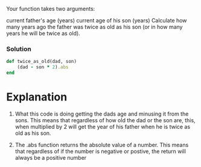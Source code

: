 Your function takes two arguments:

current father's age (years)
current age of his son (years)
Сalculate how many years ago the father was twice as old as his son (or in how many years he will be twice as old).


### Solution ###
```ruby
def twice_as_old(dad, son)
    (dad - son * 2).abs
end
```

# Explanation
1. What this code is doing getting the dads age and minusing it from the sons. This means that regardless of how old the dad or the son
are, this, when multiplied by 2 will get the year of his father when he is twice as old as his son. 

2. The .abs function returns the absolute value of a number. This means that regardless of if the number is negative or postive, the 
return will always be a positive number
